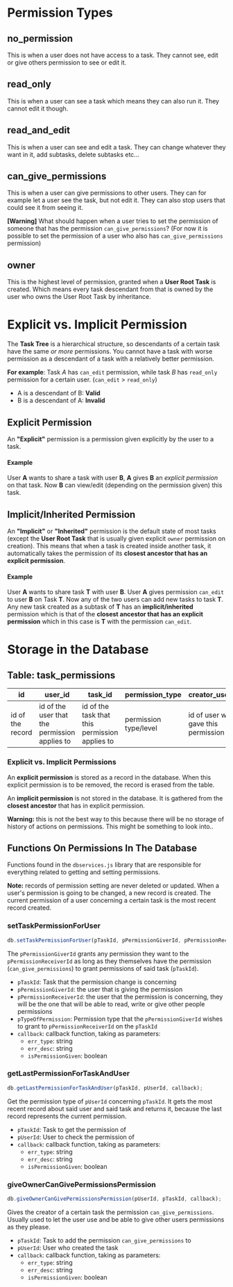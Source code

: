 # Permission Types

## no_permission

This is when a user does not have access to a task. They cannot see, edit or give others permission to see or edit it.

## read_only

This is when a user can see a task which means they can also run it. They cannot edit it though.

## read_and_edit

This is when a user can see and edit a task. They can change whatever they want in it, add subtasks, delete subtasks etc...

## can_give_permissions

This is when a user can give permissions to other users. They can for example let a user see the task, but not edit it. They can also stop users that could see it from seeing it.

**[Warning]** What should happen when a user tries to set the permission of someone that has the permission `can_give_permissions`? (For now it is possible to set the permission of a user who also has `can_give_permissions` permission)

## owner

This is the highest level of permission, granted when a **User Root Task** is created. Which means every task descendant from that is owned by the user who owns the User Root Task by inheritance.

# Explicit vs. Implicit Permission

The **Task Tree** is a hierarchical structure, so descendants of a certain task have the same *or more* permissions. You cannot have a task with worse permission as a descendant of a task with a relatively better permission.

**For example**: Task *A* has `can_edit` permission, while task *B* has `read_only` permission for a certain user. (`can_edit` > `read_only`)
- A is a descendant of B: **Valid**
- B is a descendant of A: **Invalid**

## Explicit Permission

An **"Explicit"** permission is a permission given explicitly by the user to a task. 

#### Example

User **A** wants to share a task with user **B**, **A** gives **B** an *explicit permission* on that task. Now **B** can view/edit (depending on the permission given) this task.

## Implicit/Inherited Permission

An **"Implicit"** or **"Inherited"** permission is the default state of most tasks (except the **User Root Task** that is usually given explicit `owner` permission on creation). This means that when a task is created inside another task, it automatically takes the permission of its **closest ancestor that has an explicit permission**.

#### Example

User **A** wants to share task **T** with user **B**. User **A** gives permission `can_edit` to user **B** on Task **T**. Now any of the two users can add new tasks to task **T**. Any new task created as a subtask of **T** has an **implicit/inherited** permission which is that of the **closest ancestor that has an explicit permission** which in this case is **T** with the permission `can_edit`. 

# Storage in the Database

## Table: task_permissions

| id               | user_id                                       | task_id                                         | permission_type       | creator_user_id                      | date_created                   |
|------------------|-----------------------------------------------|-------------------------------------------------|-----------------------|--------------------------------------|--------------------------------|
| id of the record | id of the user that the permission applies to | id of the task that this permission applies to  | permission type/level | id of user who gave this permission  | date this permission was given |

### Explicit vs. Implicit Permissions

An **explicit permission** is stored as a record in the database. When this explicit permission is to be removed, the record is erased from the table. 

An **implicit permission** is not stored in the database. It is gathered from the **closest ancestor** that has in explicit permission.

**Warning:** this is not the best way to this because there will be no storage of history of actions on permissions. This might be something to look into..

## Functions On Permissions In The Database

Functions found in the `dbservices.js` library that are responsible for everything related to getting and setting permissions.

**Note:** records of permission setting are never deleted or updated. When a user's permission is going to be changed, a new record is created. The current permission of a user concerning a certain task is the most recent record created.

### setTaskPermissionForUser

```javascript
db.setTaskPermissionForUser(pTaskId, pPermissionGiverId, pPermissionReceiverId, pTypeOfPermission, callback);
```

The `pPermissionGiverId` grants any permission they want to the `pPermissionReceiverId` as long as they themselves have the permission (`can_give_permissions`) to grant permissions of said task (`pTaskId`).

- `pTaskId`: Task that the permission change is concerning
- `pPermissionGiverId`: the user that is giving the permission
- `pPermissionReceiverId`: the user that the permission is concerning, they will be the one that will be able to read, write or give other people permissions
- `pTypeOfPermission`: Permission type that the `pPermissionGiverId` wishes to grant to `pPermissionReceiverId` on the `pTaskId`
- `callback`: callback function, taking as parameters:
  - `err_type`: string
  - `err_desc`: string
  - `isPermissionGiven`: boolean

### getLastPermissionForTaskAndUser

```javascript
db.getLastPermissionForTaskAndUser(pTaskId, pUserId, callback);
```

Get the permission type of `pUserId` concerning `pTaskId`. It gets the most recent record about said user and said task and returns it, because the last record represents the current permission.

- `pTaskId`: Task to get the permission of
- `pUserId`: User to check the permission of
- `callback`: callback function, taking as parameters:
  - `err_type`: string
  - `err_desc`: string
  - `isPermissionGiven`: boolean

### giveOwnerCanGivePermissionsPermission

```javascript
db.giveOwnerCanGivePermissionsPermission(pUserId, pTaskId, callback);
```

Gives the creator of a certain task the permission `can_give_permissions`. Usually used to let the user use and be able to give other users permissions as they please.

- `pTaskId`: Task to add the permission `can_give_permissions` to
- `pUserId`: User who created the task
- `callback`: callback function, taking as parameters:
  - `err_type`: string
  - `err_desc`: string
  - `isPermissionGiven`: boolean

